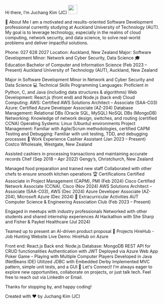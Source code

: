 Hi there, I’m Juchang Kim (JC) <img src="https://media.giphy.com/media/hvRJCLFzcasrR4ia7z/giphy.gif" width="30px">

:wave: About Me
I am a motivated and results-oriented Software Development professional currently studying at Auckland University of Technology (AUT). My goal is to leverage technology, especially in the realms of cloud computing, network security, and data science, to solve real-world problems and deliver impactful solutions.

Phone: 027 628 2027
Location: Auckland, New Zealand
Major: Software Development
Minor: Network and Cyber Security, Data Science
:mortar_board: Education
Bachelor of Computer and Information Science (Feb 2023 – Present)
Auckland University of Technology (AUT), Auckland, New Zealand

Major in Software Development
Minor in Network and Cyber Security and Data Science
:computer: Technical Skills
Programming Languages: Proficient in Python, C, and Java (including data structures & algorithms)
Web Development: React.js (front end) and Node.js (back end)
Cloud Computing:
AWS: Certified AWS Solutions Architect – Associate (SAA-C03)
Azure: Certified Azure Developer Associate (AZ-204)
Database Management:
Relational DBs (Oracle SQL, MySQL)
NoSQL DBs (MongoDB)
Networking: Knowledge of network design, switches, and routing (certified CCNA)
Operating Systems: Linux (Ubuntu) environments
Project Management: Familiar with Agile/Scrum methodologies, certified CAPM
Testing and Debugging: Familiar with unit testing, TDD, and debugging processes
:briefcase: Work Experience
Cashier Assistant (Jan 2023 – Present)
Costco Wholesale, Westgate, New Zealand

Assisted cashiers in processing transactions and maintaining accurate records
Chef (Sep 2018 – Apr 2022)
Gengy’s, Christchurch, New Zealand

Managed food preparation and trained new staff
Collaborated with other chefs to ensure smooth kitchen operations
:trophy: Certifications
Certified Associate in Project Management (CAPM), PMI (Feb 2024)
Cisco Certified Network Associate (CCNA), Cisco (Nov 2024)
AWS Solutions Architect – Associate (SAA-C03), AWS (Dec 2024)
Azure Developer Associate (AZ-204), Microsoft Azure (Dec 2024)
:star2: Extracurricular Activities
AUT Computer Science & Engineering Association Club (Feb 2023 – Present)

Engaged in meetups with industry professionals
Networked with other students and shared internship experiences
AI Hackathon with She Sharp and Fisher & Paykel Healthcare (Jul 2024)

Teamed up to present an AI-driven product proposal
:rocket: Projects
HireHub - Job Hunting Website
Live Demo: HireHub on Azure

Front end: React.js
Back end: Node.js
Database: MongoDB
REST API for CRUD functionalities
Authentication with JWT
Deployed via Azure Web App
Poker Game – Playing with Multiple Computer Players
Developed in Java (NetBeans IDE)
Utilized JDBC with Embedded Derby
Implemented MVC pattern, simple unit tests, and a GUI
:handshake: Let's Connect!
I’m always eager to explore new opportunities, collaborate on projects, or just talk tech. Feel free to reach out via LinkedIn or Email.

Thanks for stopping by, and happy coding!

Created with :heart: by Juchang Kim (JC)

